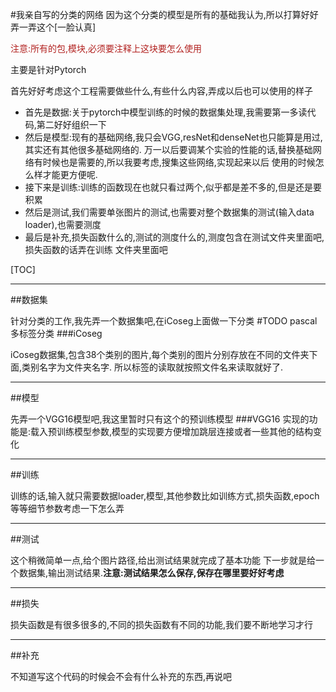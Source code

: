 #我亲自写的分类的网络
因为这个分类的模型是所有的基础我认为,所以打算好好弄一弄这个[一脸认真]

<font color="B2222">注意:所有的包,模块,必须要注释上这块要怎么使用</font>

主要是针对Pytorch

首先好好考虑这个工程需要做些什么,有些什么内容,弄成以后也可以使用的样子

 - 首先是数据:关于pytorch中模型训练的时候的数据集处理,我需要第一多读代码,第二好好组织一下
 - 然后是模型:现有的基础网络,我只会VGG,resNet和denseNet也只能算是用过,其实还有其他很多基础网络的.
 万一以后要调某个实验的性能的话,替换基础网络有时候也是需要的,所以我要考虑,搜集这些网络,实现起来以后
 使用的时候怎么样才能更方便呢.
 - 接下来是训练:训练的函数现在也就只看过两个,似乎都是差不多的,但是还是要积累
 - 然后是测试,我们需要单张图片的测试,也需要对整个数据集的测试(输入data loader),也需要测度
 - 最后是补充,损失函数什么的,测试的测度什么的,测度包含在测试文件夹里面吧,损失函数的话弄在训练
 文件夹里面吧

[TOC]

---
 
##数据集

针对分类的工作,我先弄一个数据集吧,在iCoseg上面做一下分类 #TODO pascal多标签分类
###iCoseg

iCoseg数据集,包含38个类别的图片,每个类别的图片分别存放在不同的文件夹下面,类别名字为文件夹名字.
所以标签的读取就按照文件名来读取就好了.

---
##模型

先弄一个VGG16模型吧,我这里暂时只有这个的预训练模型
###VGG16
实现的功能是:载入预训练模型参数,模型的实现要方便增加跳层连接或者一些其他的结构变化

---
##训练

训练的话,输入就只需要数据loader,模型,其他参数比如训练方式,损失函数,epoch等等细节参数考虑一下怎么弄

---
##测试

这个稍微简单一点,给个图片路径,给出测试结果就完成了基本功能
下一步就是给一个数据集,输出测试结果.**注意:测试结果怎么保存,保存在哪里要好好考虑**


---
##损失

损失函数是有很多很多的,不同的损失函数有不同的功能,我们要不断地学习才行

---
##补充

不知道写这个代码的时候会不会有什么补充的东西,再说吧